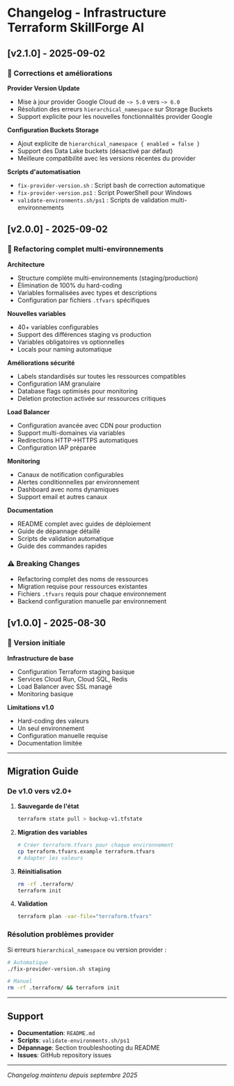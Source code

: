 # Changelog - Infrastructure Terraform SkillForge AI

## [v2.1.0] - 2025-09-02

### 🔧 Corrections et améliorations

**Provider Version Update**
- Mise à jour provider Google Cloud de `~> 5.0` vers `~> 6.0`
- Résolution des erreurs `hierarchical_namespace` sur Storage Buckets
- Support explicite pour les nouvelles fonctionnalités provider Google

**Configuration Buckets Storage**
- Ajout explicite de `hierarchical_namespace { enabled = false }`
- Support des Data Lake buckets (désactivé par défaut)
- Meilleure compatibilité avec les versions récentes du provider

**Scripts d'automatisation**
- `fix-provider-version.sh` : Script bash de correction automatique
- `fix-provider-version.ps1` : Script PowerShell pour Windows
- `validate-environments.sh/ps1` : Scripts de validation multi-environnements

## [v2.0.0] - 2025-09-02

### 🚀 Refactoring complet multi-environnements

**Architecture**
- Structure complète multi-environnements (staging/production)
- Élimination de 100% du hard-coding
- Variables formalisées avec types et descriptions
- Configuration par fichiers `.tfvars` spécifiques

**Nouvelles variables**
- 40+ variables configurables
- Support des différences staging vs production
- Variables obligatoires vs optionnelles
- Locals pour naming automatique

**Améliorations sécurité**
- Labels standardisés sur toutes les ressources compatibles
- Configuration IAM granulaire
- Database flags optimisés pour monitoring
- Deletion protection activée sur ressources critiques

**Load Balancer**
- Configuration avancée avec CDN pour production
- Support multi-domaines via variables
- Redirections HTTP→HTTPS automatiques
- Configuration IAP préparée

**Monitoring**
- Canaux de notification configurables
- Alertes conditionnelles par environnement
- Dashboard avec noms dynamiques
- Support email et autres canaux

**Documentation**
- README complet avec guides de déploiement
- Guide de dépannage détaillé
- Scripts de validation automatique
- Guide des commandes rapides

### ⚠️ Breaking Changes

- Refactoring complet des noms de ressources
- Migration requise pour ressources existantes
- Fichiers `.tfvars` requis pour chaque environnement
- Backend configuration manuelle par environnement

## [v1.0.0] - 2025-08-30

### 🎯 Version initiale

**Infrastructure de base**
- Configuration Terraform staging basique
- Services Cloud Run, Cloud SQL, Redis
- Load Balancer avec SSL managé
- Monitoring basique

**Limitations v1.0**
- Hard-coding des valeurs
- Un seul environnement
- Configuration manuelle requise
- Documentation limitée

---

## Migration Guide

### De v1.0 vers v2.0+

1. **Sauvegarde de l'état**
   ```bash
   terraform state pull > backup-v1.tfstate
   ```

2. **Migration des variables**
   ```bash
   # Créer terraform.tfvars pour chaque environnement
   cp terraform.tfvars.example terraform.tfvars
   # Adapter les valeurs
   ```

3. **Réinitialisation**
   ```bash
   rm -rf .terraform/
   terraform init
   ```

4. **Validation**
   ```bash
   terraform plan -var-file="terraform.tfvars"
   ```

### Résolution problèmes provider

Si erreurs `hierarchical_namespace` ou version provider :

```bash
# Automatique
./fix-provider-version.sh staging

# Manuel 
rm -rf .terraform/ && terraform init
```

---

## Support

- **Documentation**: `README.md`
- **Scripts**: `validate-environments.sh/ps1`
- **Dépannage**: Section troubleshooting du README
- **Issues**: GitHub repository issues

---

*Changelog maintenu depuis septembre 2025*